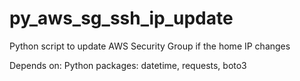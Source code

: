 # py_aws_sg_ssh_ip_update
Python script to update AWS Security Group if the home IP changes

Depends on:
Python packages: datetime, requests, boto3

